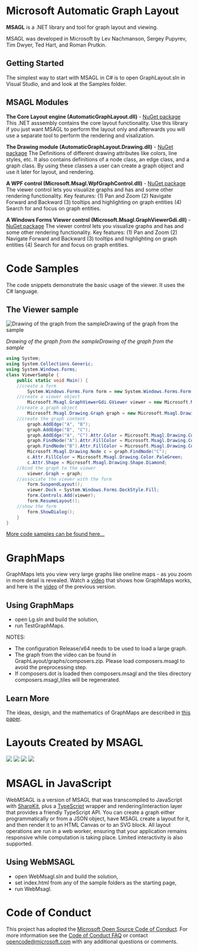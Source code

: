 # Microsoft Automatic Graph Layout
**MSAGL** is a .NET library and tool for graph layout and viewing. 

MSAGL was developed in Microsoft by Lev Nachmanson, Sergey Pupyrev, Tim Dwyer, Ted Hart, and Roman Prutkin.

## Getting Started

The simplest way to start with MSAGL in C# is to open GraphLayout.sln in Visual Studio, and and look at the Samples folder.

## MSAGL Modules

**The Core Layout engine (AutomaticGraphLayout.dll)** - [NuGet package](https://www.nuget.org/packages/AutomaticGraphLayout/)
This .NET asssembly contains the core layout functionality. Use this library if you just want MSAGL to perform the layout only and afterwards you will use a separate tool to perform the rendering and visalization.

**The Drawing module (AutomaticGraphLayout.Drawing.dll)** - [NuGet package](https://www.nuget.org/packages/AutomaticGraphLayout.Drawing/)
The Definitions of different drawing attributes like colors, line styles, etc. It also contains definitions of a node class, an edge class, and a graph class. By using these classes a user can create a graph object and use it later for layout, and rendering.


**A WPF control (Microsoft.Msagl.WpfGraphControl.dll)** - [NuGet package](https://www.nuget.org/packages/AutomaticGraphLayout.WpfGraphControl/)
The viewer control lets you visualize graphs and has and some other rendering functionality. Key features: (1) Pan and Zoom (2) Navigate Forward and Backward (3) tooltips and highlighting on graph entities (4) Search for and focus on graph entities.

**A Windows Forms  Viewer control (Microsoft.Msagl.GraphViewerGdi.dll)** - [NuGet package](https://www.nuget.org/packages/AutomaticGraphLayout.GraphViewerGDI/)
The viewer control lets you visualize graphs and has and some other rendering functionality. Key features: (1) Pan and Zoom (2) Navigate Forward and Backward (3) tooltips and highlighting on graph entities (4) Search for and focus on graph entities.

# Code Samples
The code snippets demonstrate the basic usage of the viewer. It uses the C# language.

## The Viewer sample
![Drawing of the graph from the sampleDrawing of the graph from the sample](https://www.microsoft.com/en-us/research/wp-content/uploads/2016/02/msagl-abc.jpg)

*Drawing of the graph from the sampleDrawing of the graph from the sample*

```csharp
using System;
using System.Collections.Generic; 
using System.Windows.Forms; 
class ViewerSample { 
    public static void Main() { 
    //create a form 
        System.Windows.Forms.Form form = new System.Windows.Forms.Form();
    //create a viewer object 
        Microsoft.Msagl.GraphViewerGdi.GViewer viewer = new Microsoft.Msagl.GraphViewerGdi.GViewer();
    //create a graph object 
        Microsoft.Msagl.Drawing.Graph graph = new Microsoft.Msagl.Drawing.Graph("graph");
    //create the graph content 
        graph.AddEdge("A", "B");
        graph.AddEdge("B", "C");
        graph.AddEdge("A", "C").Attr.Color = Microsoft.Msagl.Drawing.Color.Green;
        graph.FindNode("A").Attr.FillColor = Microsoft.Msagl.Drawing.Color.Magenta;
        graph.FindNode("B").Attr.FillColor = Microsoft.Msagl.Drawing.Color.MistyRose;
        Microsoft.Msagl.Drawing.Node c = graph.FindNode("C");
        c.Attr.FillColor = Microsoft.Msagl.Drawing.Color.PaleGreen;
        c.Attr.Shape = Microsoft.Msagl.Drawing.Shape.Diamond;
    //bind the graph to the viewer 
        viewer.Graph = graph;
    //associate the viewer with the form 
        form.SuspendLayout();
        viewer.Dock = System.Windows.Forms.DockStyle.Fill;
        form.Controls.Add(viewer);
        form.ResumeLayout();
    //show the form 
        form.ShowDialog();
    } 
}
```

[More code
samples can be found here…](https://www.microsoft.com/en-us/research/project/microsoft-automatic-graph-layout/#code-samples)

# GraphMaps

GraphMaps lets you view very large graphs like oneline maps - as you zoom in more detail is revealed. Watch a [video](https://youtu.be/qCUP20dQqBo) that shows how GraphMaps works, and here is the [video](http://i11www.iti.kit.edu/~rprutkin/composers.wmv) of the previous version.

## Using GraphMaps
* open Lg.sln and build the solution,
* run TestGraphMaps. 

NOTES:
* The configuration Release/x64 needs to be used to load a large graph.  
* The graph from the video can be found in GraphLayout/graphs/composers.zip. Please load composers.msagl to avoid the preprocessing step.
* If composers.dot is loaded then composers.msagl and the tiles directory composers.msagl_tiles will be
regenerated. 

## Learn More
The ideas, design, and the mathematics of GraphMaps are described in [this paper](http://arxiv.org/pdf/1506.06745v1.pdf).

# Layouts Created by MSAGL
![](https://www.microsoft.com/en-us/research/wp-content/uploads/2016/02/msagl-195f1b23116b4f049b6e5dc815d96c89.png)
![](https://www.microsoft.com/en-us/research/wp-content/uploads/2016/02/msagl-195f1b23116b4f049b6e5dc815d96c89.png)
![](https://www.microsoft.com/en-us/research/wp-content/uploads/2016/02/msagl-c34826a5e3af4cecbd8165fabc947b36.jpg)
![](https://www.microsoft.com/en-us/research/wp-content/uploads/2016/02/msagl-44a7b11774a54cab92a3f75a9501601b.png)

# MSAGL in JavaScript

WebMSAGL is a version of MSAGL that was transcompiled to JavaScript with [SharpKit](https://github.com/SharpKit/SharpKit/), plus a [TypeScript](https://www.typescriptlang.org/) wrapper and rendering/interaction layer that provides a friendly TypeScript API. You can create a graph either programmatically or from a JSON object, have MSAGL create a layout for it, and then render it to an HTML Canvas or to an SVG block. All layout operations are run in a web worker, ensuring that your application remains responsive while computation is taking place. Limited interactivity is also supported.

## Using WebMSAGL
* open WebMsagl.sln and build the solution,
* set index.html from any of the sample folders as the starting page,
* run WebMsagl.


# Code of Conduct
This project has adopted the [Microsoft Open Source Code of Conduct](https://opensource.microsoft.com/codeofconduct/). For more information see the [Code of Conduct FAQ](https://opensource.microsoft.com/codeofconduct/faq/) or contact [opencode@microsoft.com](mailto:opencode@microsoft.com) with any additional questions or comments.
